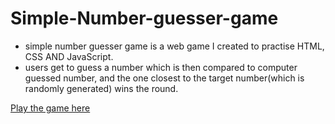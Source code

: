 # Simple-Number-guesser-game

 - simple number guesser game is a web game I created to practise HTML, CSS AND JavaScript.
 - users get to guess a number which is then compared to computer guessed number, and the one closest to the target number(which is randomly generated) wins the round.

[Play the game here](https://nostalgic-nightingale-5f5610.netlify.app)
